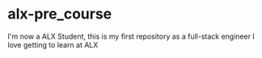 # alx-pre_course
I'm now a ALX Student, this is my first repository as a full-stack engineer
I love getting to learn at ALX
